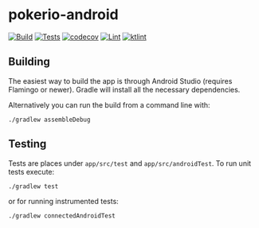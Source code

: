 # pokerio-android

[![Build](https://github.com/poker-io/pokerio-android/actions/workflows/android.yml/badge.svg)](https://github.com/poker-io/pokerio-android/actions/workflows/android.yml)
[![Tests](https://github.com/poker-io/pokerio-android/actions/workflows/tests.yml/badge.svg)](https://github.com/poker-io/pokerio-android/actions/workflows/tests.yml)
[![codecov](https://codecov.io/gh/poker-io/pokerio-android/branch/main/graph/badge.svg?token=4QCZNOWFZJ)](https://codecov.io/gh/poker-io/pokerio-android)
[![Lint](https://github.com/poker-io/pokerio-android/actions/workflows/lint.yml/badge.svg)](https://github.com/poker-io/pokerio-android/actions/workflows/lint.yml)
[![ktlint](https://img.shields.io/badge/ktlint%20code--style-%E2%9D%A4-FF4081)](https://pinterest.github.io/ktlint/)

## Building

The easiest way to build the app is through Android Studio (requires Flamingo
or newer). Gradle will install all the necessary dependencies.

Alternatively you can run the build from a command line with:

```
./gradlew assembleDebug
```

## Testing

Tests are places under `app/src/test` and `app/src/androidTest`. To run unit
tests execute:

```
./gradlew test
```

or for running instrumented tests:

```
./gradlew connectedAndroidTest
```


